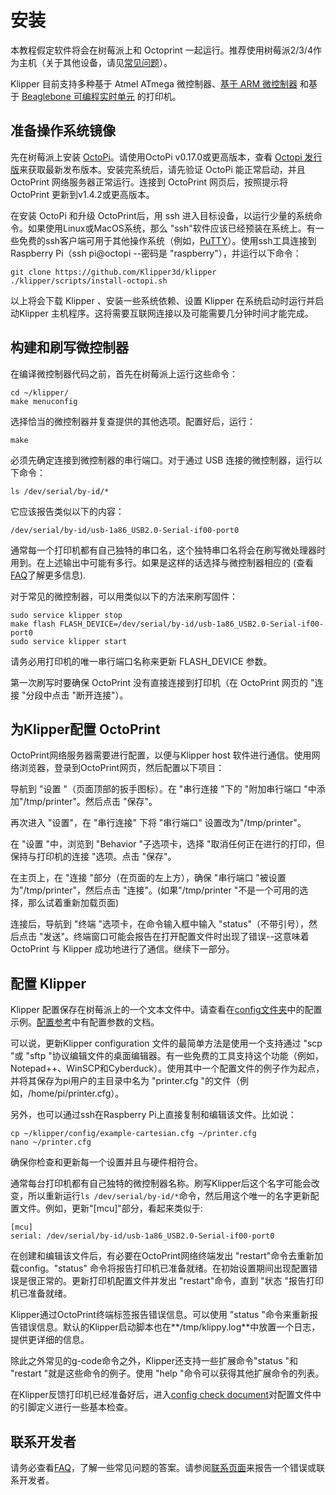 # 安装

本教程假定软件将会在树莓派上和 Octoprint 一起运行。推荐使用树莓派2/3/4作为主机（关于其他设备，请见[常见问题](FAQ.md#can-i-run-klipper-on-something-other-than-a-raspberry-pi-3)）。

Klipper 目前支持多种基于 Atmel ATmega 微控制器、[基于 ARM 微控制器](Features.md#step-benchmarks) 和基于 [Beaglebone 可编程实时单元](Beaglebone.md) 的打印机。

## 准备操作系统镜像

先在树莓派上安装 [OctoPi](https://github.com/guysoft/OctoPi)。请使用OctoPi v0.17.0或更高版本，查看 [Octopi 发行版](https://github.com/guysoft/OctoPi/releases)来获取最新发布版本。安装完系统后，请先验证 OctoPi 能正常启动，并且 OctoPrint 网络服务器正常运行。连接到 OctoPrint 网页后，按照提示将 OctoPrint 更新到v1.4.2或更高版本。

在安装 OctoPi 和升级 OctoPrint后，用 ssh 进入目标设备，以运行少量的系统命令。如果使用Linux或MacOS系统，那么 "ssh"软件应该已经预装在系统上。有一些免费的ssh客户端可用于其他操作系统（例如，[PuTTY](https://www.chiark.greenend.org.uk/~sgtatham/putty/)）。使用ssh工具连接到Raspberry Pi（ssh pi@octopi --密码是 "raspberry"），并运行以下命令：

```
git clone https://github.com/Klipper3d/klipper
./klipper/scripts/install-octopi.sh
```

以上将会下载 Klipper 、安装一些系统依赖、设置 Klipper 在系统启动时运行并启动Klipper 主机程序。这将需要互联网连接以及可能需要几分钟时间才能完成。

## 构建和刷写微控制器

在编译微控制器代码之前，首先在树莓派上运行这些命令：

```
cd ~/klipper/
make menuconfig
```

选择恰当的微控制器并复查提供的其他选项。配置好后，运行：

```
make
```

必须先确定连接到微控制器的串行端口。对于通过 USB 连接的微控制器，运行以下命令：

```
ls /dev/serial/by-id/*
```

它应该报告类似以下的内容：

```
/dev/serial/by-id/usb-1a86_USB2.0-Serial-if00-port0
```

通常每一个打印机都有自己独特的串口名，这个独特串口名将会在刷写微处理器时用到。在上述输出中可能有多行。如果是这样的话选择与微控制器相应的 (查看[FAQ](FAQ.md#wheres-my-serial-port)了解更多信息).

对于常见的微控制器，可以用类似以下的方法来刷写固件：

```
sudo service klipper stop
make flash FLASH_DEVICE=/dev/serial/by-id/usb-1a86_USB2.0-Serial-if00-port0
sudo service klipper start
```

请务必用打印机的唯一串行端口名称来更新 FLASH_DEVICE 参数。

第一次刷写时要确保 OctoPrint 没有直接连接到打印机（在 OctoPrint 网页的 "连接 "分段中点击 "断开连接"）。

## 为Klipper配置 OctoPrint

OctoPrint网络服务器需要进行配置，以便与Klipper host 软件进行通信。使用网络浏览器，登录到OctoPrint网页，然后配置以下项目：

导航到 "设置 "（页面顶部的扳手图标）。在 "串行连接 "下的 "附加串行端口 "中添加"/tmp/printer"。然后点击 "保存"。

再次进入 "设置"，在 "串行连接" 下将 "串行端口" 设置改为"/tmp/printer"。

在 "设置 "中，浏览到 "Behavior "子选项卡，选择 "取消任何正在进行的打印，但保持与打印机的连接 "选项。点击 "保存"。

在主页上，在 "连接 "部分（在页面的左上方），确保 "串行端口 "被设置为"/tmp/printer"，然后点击 "连接"。(如果"/tmp/printer "不是一个可用的选择，那么试着重新加载页面)

连接后，导航到 "终端 "选项卡，在命令输入框中输入 "status"（不带引号），然后点击 "发送"。终端窗口可能会报告在打开配置文件时出现了错误--这意味着 OctoPrint 与 Klipper 成功地进行了通信。继续下一部分。

## 配置 Klipper

Klipper 配置保存在树莓派上的一个文本文件中。请查看在[config文件夹](../config/)中的配置示例。[配置参考](Config_Reference.md)中有配置参数的文档。

可以说，更新Klipper configuration 文件的最简单方法是使用一个支持通过 "scp "或 "sftp "协议编辑文件的桌面编辑器。有一些免费的工具支持这个功能（例如，Notepad++、WinSCP和Cyberduck）。使用其中一个配置文件的例子作为起点，并将其保存为pi用户的主目录中名为 "printer.cfg "的文件（例如，/home/pi/printer.cfg）。

另外，也可以通过ssh在Raspberry Pi上直接复制和编辑该文件。比如说：

```
cp ~/klipper/config/example-cartesian.cfg ~/printer.cfg
nano ~/printer.cfg
```

确保你检查和更新每一个设置并且与硬件相符合。

通常每台打印机都有自己独特的微控制器名称。刷写Klipper后这个名字可能会改变，所以重新运行`ls /dev/serial/by-id/*`命令，然后用这个唯一的名字更新配置文件。例如，更新"[mcu]"部分，看起来类似于:

```
[mcu]
serial: /dev/serial/by-id/usb-1a86_USB2.0-Serial-if00-port0
```

在创建和编辑该文件后，有必要在OctoPrint网络终端发出 "restart"命令去重新加载config。"status" 命令将报告打印机已准备就绪。在初始设置期间出现配置错误是很正常的。更新打印机配置文件并发出 "restart"命令，直到 "状态 "报告打印机已准备就绪。

Klipper通过OctoPrint终端标签报告错误信息。可以使用 "status "命令来重新报告错误信息。默认的Klipper启动脚本也在**/tmp/klippy.log**中放置一个日志，提供更详细的信息。

除此之外常见的g-code命令之外，Klipper还支持一些扩展命令"status "和 "restart "就是这些命令的例子。使用 "help "命令可以获得其他扩展命令的列表。

在Klipper反馈打印机已经准备好后，进入[config check document](Config_checks.md)对配置文件中的引脚定义进行一些基本检查。

## 联系开发者

请务必查看[FAQ](FAQ.md)，了解一些常见问题的答案。请参阅[联系页面](Contact.md)来报告一个错误或联系开发者。
